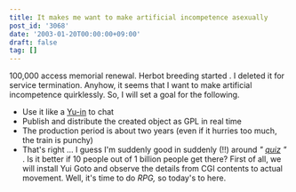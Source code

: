 ```yaml
---
title: It makes me want to make artificial incompetence asexually
post_id: '3068'
date: '2003-01-20T00:00:00+09:00'
draft: false
tag: []
---
```


100,000 access memorial renewal. Herbot breeding started . I deleted it for service termination. Anyhow, it seems that I want to make artificial incompetence quirklessly. So, I will set a goal for the following.

*   Use it like a [Yu-in](http://www.mirai.ne.jp/%7Emikeneko/yuibot/yui/chat/free/Bot/bot.html) to chat
*   Publish and distribute the created object as GPL in real time
*   The production period is about two years (even if it hurries too much, the train is punchy)
*   That's right ... I guess I'm suddenly good in suddenly (!!) around _" [quiz](http://www.din.or.jp/%7Eohzaki/uzura.htm) "_ . Is it better if 10 people out of 1 billion people get there? First of all, we will install Yui Goto and observe the details from CGI contents to actual movement. Well, it's time to do _RPG,_ so today's to here.